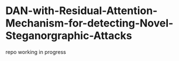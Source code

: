 # DAN-with-Residual-Attention-Mechanism-for-detecting-Novel-Steganorgraphic-Attacks
repo working in progress
